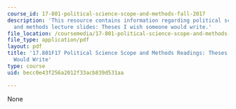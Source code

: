 ```yaml
---
course_id: 17-801-political-science-scope-and-methods-fall-2017
description: 'This resource contains information regarding political science scope
  and methods lecture slides: Theses I wish someone would write.'
file_location: /coursemedia/17-801-political-science-scope-and-methods-fall-2017/becc0e43f256a2012f33acb839d531aa_MIT17_801F17_Thesis.pdf
file_type: application/pdf
layout: pdf
title: '17.801F17 Political Science Scope and Methods Readings: Theses I Wish Someone
  Would Write'
type: course
uid: becc0e43f256a2012f33acb839d531aa

---
```

None